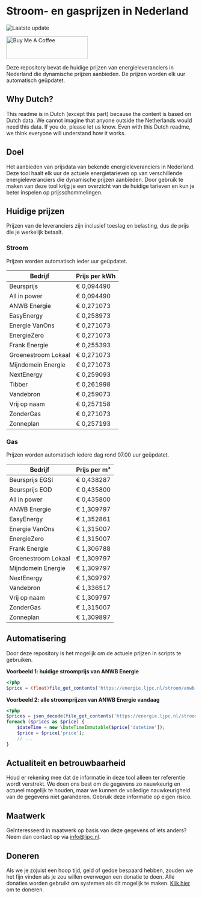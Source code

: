 # Stroom- en gasprijzen in Nederland

![Laatste update](https://img.shields.io/badge/laatste%20update-2025--03--02%2004%3A00%20CET-brightgreen)

<a href="https://www.buymeacoffee.com/Lars-" target="_blank"><img src="https://cdn.buymeacoffee.com/buttons/v2/default-orange.png" alt="Buy Me A Coffee" height="60" style="height: 60px !important;width: 217px !important;" ></a>

Deze repository bevat de huidige prijzen van energieleveranciers in Nederland die dynamische prijzen aanbieden. De prijzen worden elk uur automatisch geüpdatet.

## Why Dutch?

This readme is in Dutch (except this part) because the content is based on Dutch data. We cannot imagine that anyone outside the Netherlands would need this data. If you do, please let us know. Even with this Dutch readme, we think
everyone will understand how it works.

## Doel

Het aanbieden van prijsdata van bekende energieleveranciers in Nederland. Deze tool haalt elk uur de actuele energietarieven op van verschillende energieleveranciers die dynamische prijzen aanbieden. Door gebruik te maken van deze tool
krijg je een overzicht van de huidige tarieven en kun je beter inspelen op prijsschommelingen.

## Huidige prijzen

Prijzen van de leveranciers zijn inclusief toeslag en belasting, dus de prijs die je werkelijk betaalt.

### Stroom

Prijzen worden automatisch ieder uur geüpdatet.

 Bedrijf | Prijs per kWh 
---------|---------------
Beursprijs | € 0,094490
All in power | € 0,094490
ANWB Energie | € 0,271073
EasyEnergy | € 0,258973
Energie VanOns | € 0,271073
EnergieZero | € 0,271073
Frank Energie | € 0,255393
Groenestroom Lokaal | € 0,271073
Mijndomein Energie | € 0,271073
NextEnergy | € 0,259093
Tibber | € 0,261998
Vandebron | € 0,259073
Vrij op naam | € 0,257158
ZonderGas | € 0,271073
Zonneplan | € 0,257193


### Gas

Prijzen worden automatisch iedere dag rond 07.00 uur geüpdatet.

 Bedrijf | Prijs per m³ 
---------|--------------
Beursprijs EGSI | € 0,438287
Beursprijs EOD | € 0,435800
All in power | € 0,435800
ANWB Energie | € 1,309797
EasyEnergy | € 1,352861
Energie VanOns | € 1,315007
EnergieZero | € 1,315007
Frank Energie | € 1,306788
Groenestroom Lokaal | € 1,309797
Mijndomein Energie | € 1,309797
NextEnergy | € 1,309797
Vandebron | € 1,336517
Vrij op naam | € 1,309797
ZonderGas | € 1,315007
Zonneplan | € 1,309897


## Automatisering

Door deze repository is het mogelijk om de actuele prijzen in scripts te gebruiken.

**Voorbeeld 1: huidige stroomprijs van ANWB Energie**

```php
<?php
$price = (float)file_get_contents('https://energie.ljpc.nl/stroom/anwb-energie-nu.txt');

```

**Voorbeeld 2: alle stroomprijzen van ANWB Energie vandaag**

```php
<?php
$prices = json_decode(file_get_contents('https://energie.ljpc.nl/stroom/all-in-power-vandaag.json'),true);
foreach ($prices as $price) {
    $dateTime = new \DateTimeImmutable($price['datetime']);
    $price = $price['price'];
    // ...
}
```

## Actualiteit en betrouwbaarheid

Houd er rekening mee dat de informatie in deze tool alleen ter referentie wordt verstrekt. We doen ons best om de gegevens zo nauwkeurig en actueel mogelijk te houden, maar we kunnen de volledige nauwkeurigheid van de gegevens niet
garanderen. Gebruik deze informatie op eigen risico.

## Maatwerk

Geïnteresseerd in maatwerk op basis van deze gegevens of iets anders? Neem dan contact op
via [info@ljpc.nl](mailto:info@ljpc.nl?subject=Energie%20prijzen).

## Doneren

Als we je zojuist een hoop tijd, geld of gedoe bespaard hebben, zouden we het fijn vinden als je zou willen overwegen een
donatie te doen. Alle donaties worden gebruikt om systemen als dit mogelijk te
maken. [Klik hier](https://www.buymeacoffee.com/Lars-) om te doneren.
